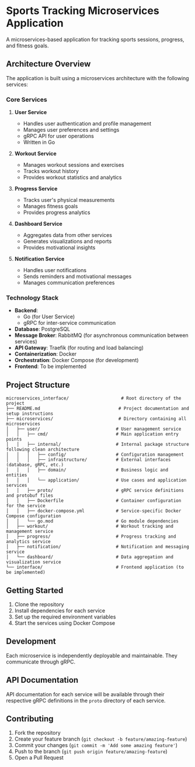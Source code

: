 # Sports Tracking Microservices Application

A microservices-based application for tracking sports sessions, progress, and fitness goals.

## Architecture Overview

The application is built using a microservices architecture with the following services:

### Core Services

1. **User Service**

   - Handles user authentication and profile management
   - Manages user preferences and settings
   - gRPC API for user operations
   - Written in Go

2. **Workout Service**

   - Manages workout sessions and exercises
   - Tracks workout history
   - Provides workout statistics and analytics

3. **Progress Service**

   - Tracks user's physical measurements
   - Manages fitness goals
   - Provides progress analytics

4. **Dashboard Service**

   - Aggregates data from other services
   - Generates visualizations and reports
   - Provides motivational insights

5. **Notification Service**
   - Handles user notifications
   - Sends reminders and motivational messages
   - Manages communication preferences

### Technology Stack

- **Backend**:
  - Go (for User Service)
  - gRPC for inter-service communication
- **Database**: PostgreSQL
- **Message Broker**: RabbitMQ (for asynchronous communication between services)
- **API Gateway**: Traefik (for routing and load balancing)
- **Containerization**: Docker
- **Orchestration**: Docker Compose (for development)
- **Frontend**: To be implemented

## Project Structure

```
microservices_interface/                    # Root directory of the project
├── README.md                              # Project documentation and setup instructions
├── microservices/                         # Directory containing all microservices
│   ├── user/                             # User management service
│   │   ├── cmd/                          # Main application entry points
│   │   ├── internal/                     # Internal package structure following clean architecture
│   │   │   ├── config/                   # Configuration management
│   │   │   ├── infrastructure/           # External interfaces (database, gRPC, etc.)
│   │   │   ├── domain/                   # Business logic and entities
│   │   │   └── application/              # Use cases and application services
│   │   ├── proto/                        # gRPC service definitions and protobuf files
│   │   ├── Dockerfile                    # Container configuration for the service
│   │   ├── docker-compose.yml            # Service-specific Docker Compose configuration
│   │   └── go.mod                        # Go module dependencies
│   ├── workout/                          # Workout tracking and management service
│   ├── progress/                         # Progress tracking and analytics service
│   ├── notification/                     # Notification and messaging service
│   └── dashboard/                        # Data aggregation and visualization service
└── interface/                            # Frontend application (to be implemented)
```

## Getting Started

1. Clone the repository
2. Install dependencies for each service
3. Set up the required environment variables
4. Start the services using Docker Compose

## Development

Each microservice is independently deployable and maintainable. They communicate through gRPC.

## API Documentation

API documentation for each service will be available through their respective gRPC definitions in the `proto` directory of each service.

## Contributing

1. Fork the repository
2. Create your feature branch (`git checkout -b feature/amazing-feature`)
3. Commit your changes (`git commit -m 'Add some amazing feature'`)
4. Push to the branch (`git push origin feature/amazing-feature`)
5. Open a Pull Request
